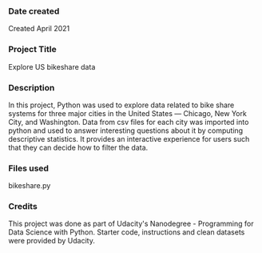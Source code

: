 
### Date created
Created April 2021

### Project Title
Explore US bikeshare data

### Description
In this project, Python was used to explore data related to bike share systems for three major cities in the United States — Chicago, New York City, and Washington. Data from csv files for each city was imported into python and used to answer interesting questions about it by computing descriptive statistics. It provides an interactive experience for users such that they can decide how to filter the data.

### Files used
bikeshare.py

### Credits
This project was done as part of Udacity's Nanodegree - Programming for Data Science with Python. Starter code, instructions and clean datasets were provided by Udacity.

